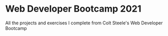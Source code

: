 # Web Developer Bootcamp 2021
All the projects and exercises I complete from Colt Steele's Web Developer Bootcamp
